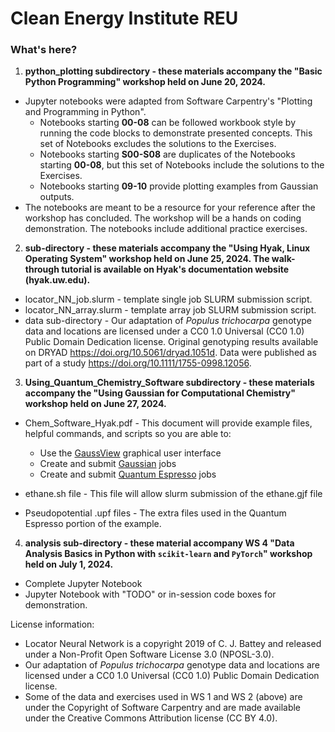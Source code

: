 # Clean Energy Institute REU 

### What's here? 

1. **python_plotting subdirectory - these materials accompany the "Basic Python Programming" workshop held on June 20, 2024.**
* Jupyter notebooks were adapted from  Software Carpentry's "Plotting and Programming in Python".
    * Notebooks starting **00-08** can be followed workbook style by running the code blocks to demonstrate presented concepts. This set of Notebooks excludes the solutions to the Exercises. 
    * Notebooks starting **S00-S08** are duplicates of the Notebooks starting **00-08**, but this set of Notebooks include the solutions to the Exercises. 
    * Notebooks starting **09-10** provide plotting examples from Gaussian outputs. 
* The notebooks are meant to be a resource for your reference after the workshop has concluded. The workshop will be a hands on coding demonstration. The notebooks include additional practice exercises. 

2. **sub-directory - these materials accompany the "Using Hyak, Linux Operating System" workshop held on June 25, 2024. The walk-through tutorial is available on Hyak's documentation website (hyak.uw.edu).**
* locator_NN_job.slurm - template single job SLURM submission script. 
* locator_NN_array.slurm - template array job SLURM submission script.
* data sub-directory - Our adaptation of *Populus trichocarpa* genotype data and locations are licensed under a CC0 1.0 Universal (CC0 1.0) Public Domain Dedication license. Original genotyping results available on DRYAD https://doi.org/10.5061/dryad.1051d. Data were published as part of a study  https://doi.org/10.1111/1755-0998.12056.

3. **Using_Quantum_Chemistry_Software subdirectory - these materials accompany the "Using Gaussian for Computational Chemistry" workshop held on June 27, 2024.**
    
* Chem_Software_Hyak.pdf - This document will provide example files, helpful commands, and scripts so you are able to:
    * Use the [GaussView](https://gaussian.com/gaussview6/) graphical user interface
    * Create and submit [Gaussian](https://gaussian.com/) jobs
    * Create and submit [Quantum Espresso](https://www.quantum-espresso.org/) jobs
* ethane.sh file - This file will allow slurm submission of the ethane.gjf file

* Pseudopotential .upf files - The extra files used in the Quantum Espresso portion of the example.

4. **analysis sub-directory - these material accompany WS 4 "Data Analysis Basics in Python with `scikit-learn` and `PyTorch`" workshop held on July 1, 2024.**
* Complete Jupyter Notebook
* Jupyter Notebook with "TODO" or in-session code boxes for demonstration. 

License information: 
* Locator Neural Network is a copyright 2019 of C. J. Battey and released under a Non-Profit Open Software License 3.0 (NPOSL-3.0).
* Our adaptation of *Populus trichocarpa* genotype data and locations are licensed under a CC0 1.0 Universal (CC0 1.0) Public Domain Dedication license.
* Some of the data and exercises used in WS 1 and WS 2 (above) are under the Copyright of Software Carpentry and are made available under the Creative Commons Attribution license (CC BY 4.0).